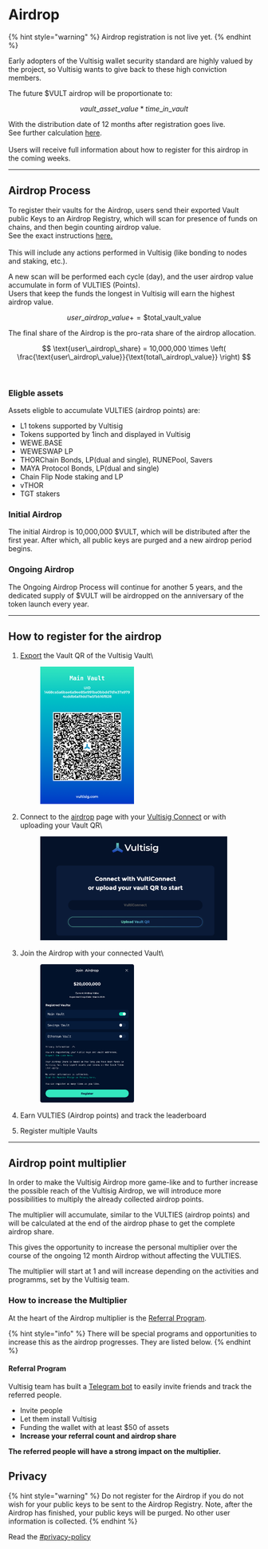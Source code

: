 # Airdrop

{% hint style="warning" %}
Airdrop registration is not live yet.
{% endhint %}

Early adopters of the Vultisig wallet security standard are highly valued by the project, so Vultisig wants to give back to these high conviction members.

The future $VULT airdrop will be proportionate to:

$$
vault\_asset\_value*time\_in\_vault
$$

With the distribution date of 12 months after registration goes live.\
See further calculation [here](airdrop.md#airdrop-process).\
\
Users will receive full information about how to register for this airdrop in the coming weeks.

***

## Airdrop Process

To register their vaults for the Airdrop, users send their exported Vault public Keys to an Airdrop Registry, which will scan for presence of funds on chains, and then begin counting airdrop value.\
See the exact instructions [here.](airdrop.md#how-to-register-for-the-airdrop)\
\
This will include any actions performed in Vultisig (like bonding to nodes and staking, etc.).

A new scan will be performed each cycle (day), and the user airdrop value accumulate in form of VULTIES (Points).\
Users that keep the funds the longest in Vultisig will earn the highest airdrop value.

$$
user\_airdrop\_value += \$\text{total\_vault\_value}
$$

The final share of the Airdrop is the pro-rata share of the airdrop allocation.

$$
\text{user\_airdrop\_share} = 10,000,000 \times \left( \frac{\text{user\_airdrop\_value}}{\text{total\_airdrop\_value}} \right)
$$

<figure><img src="../.gitbook/assets/Airdrop.png" alt="" width="143"><figcaption></figcaption></figure>

### Eligble assets

Assets eligble to accumulate VULTIES (airdrop points) are:

* L1 tokens supported by Vultisig
* Tokens supported by 1inch and displayed in Vultisig
* WEWE.BASE
* WEWESWAP LP
* THORChain Bonds, LP(dual and single), RUNEPool, Savers
* MAYA Protocol Bonds, LP(dual and single)
* Chain Flip Node staking and LP&#x20;
* vTHOR&#x20;
* TGT stakers

### Initial Airdrop

The initial Airdrop is 10,000,000 $VULT, which will be distributed after the first year. After which, all public keys are purged and a new airdrop period begins.

### Ongoing Airdrop

The Ongoing Airdrop Process will continue for another 5 years, and the dedicated supply of $VULT will be airdropped on the anniversary of the token launch every year.

***

## How to register for the airdrop

1.  [Export](../vultisig-user-actions/managing-your-vault/vault-qr.md) the Vault QR of the Vultisig Vault\\

    <figure><img src="../.gitbook/assets/VultisigQR-Main Vault-828 (1).png" alt="" width="188"><figcaption></figcaption></figure>
2.  Connect to the [airdrop](https://airdrop.vultisig.com/import) page with your [Vultisig Connect](broken-reference/) or with uploading your Vault QR\\

    <figure><img src="../.gitbook/assets/image (11).png" alt="" width="375"><figcaption></figcaption></figure>
3.  Join the Airdrop with your connected Vault\\

    <figure><img src="../.gitbook/assets/image (13).png" alt="" width="188"><figcaption></figcaption></figure>
4. Earn VULTIES (Airdrop points) and track the leaderboard
5. Register multiple Vaults

***

## Airdrop point multiplier

In order to make the Vultisig Airdrop more game-like and to further increase the possible reach of the Vultisig Airdrop, we will introduce more possibilities to multiply the already collected airdrop points.

The multiplier will accumulate, similar to the VULTIES (airdrop points) and will be calculated at the end of the airdrop phase to get the complete airdrop share.

This gives the opportunity to increase the personal multiplier over the course of the ongoing 12 month Airdrop without affecting the VULTIES.

The multiplier will start at 1 and will increase depending on the activities and programms, set by the Vultisig team.

### How to increase the Multiplier

At the heart of the Airdrop multiplier is the [Referral Program](airdrop.md#referral-program).

{% hint style="info" %}
There will be special programs and opportunities to increase this as the airdrop progresses. They are listed below.
{% endhint %}

#### Referral Program

Vultisig team has built a [Telegram bot](../other/vultisig-bot.md) to easily invite friends and track the referred people.

* Invite people
* Let them install Vultisig
* Funding the wallet with at least $50 of assets
* **Increase your referral count and airdrop share**

**The referred people will have a strong impact on the multiplier.**

## Privacy

{% hint style="warning" %}
Do not register for the Airdrop if you do not wish for your public keys to be sent to the Airdrop Registry. Note, after the Airdrop has finished, your public keys will be purged. No other user information is collected.
{% endhint %}

Read the [#privacy-policy](../other/privacy.md#privacy-policy "mention")
